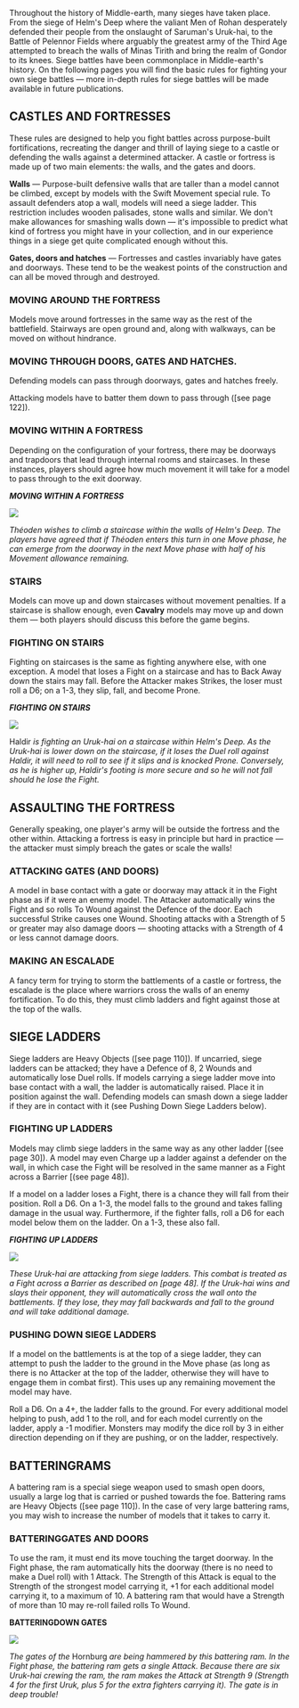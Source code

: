 ﻿Throughout the history of Middle-earth, many sieges have taken place. From the siege of Helm's Deep where the valiant Men of Rohan desperately defended their people from the onslaught of Saruman's Uruk-hai, to the Battle of Pelennor Fields where arguably the greatest army of the Third Age attempted to breach the walls of Minas Tirith and bring the realm of Gondor to its knees. Siege battles have been commonplace in Middle-earth's history. On the following pages you will find the basic rules for fighting your own siege battles — more in-depth rules for siege battles will be made available in future publications.

## CASTLES AND FORTRESSES

These rules are designed to help you fight battles across purpose-built fortifications, recreating the danger and thrill of laying siege to a castle or defending the walls against a determined attacker. A castle or fortress is made up of two main elements: the walls, and the gates and doors.

**Walls** — Purpose-built defensive walls that are taller than a model cannot be climbed, except by models with the Swift Movement special rule. To assault defenders atop a wall, models will need a siege ladder. This restriction includes wooden palisades, stone walls and similar. We don't make allowances for smashing walls down — it's impossible to predict what kind of fortress you might have in your collection, and in our experience things in a siege get quite complicated enough without this.

**Gates, doors and hatches** — Fortresses and castles invariably have gates and doorways. These tend to be the weakest points of the construction and can all be moved through and destroyed.

### MOVING AROUND THE FORTRESS

Models move around fortresses in the same way as the rest of the battlefield. Stairways are open ground and, along with walkways, can be moved on without hindrance.

### MOVING THROUGH DOORS, GATES AND HATCHES.

Defending models can pass through doorways, gates and hatches freely.

Attacking models have to batter them down to pass through ([see page 122]).

### MOVING WITHIN A FORTRESS

Depending on the configuration of your fortress, there may be doorways and trapdoors that lead through internal rooms and staircases. In these instances, players should agree how much movement it will take for a model to pass through to the exit doorway.

***MOVING WITHIN A FORTRESS***

![](../media/rules_manual/moving_within_a_fortress_1.jpg)

*Théoden wishes to climb a staircase within the walls of Helm's Deep. The players have agreed that if Théoden enters this turn in one Move phase, he can emerge from the doorway in the next Move phase with half of his Movement allowance remaining.*

### STAIRS

Models can move up and down staircases without movement penalties. If a staircase is shallow enough, even **Cavalry** models may move up and down
them — both players should discuss this before the game begins.

### FIGHTING ON STAIRS

Fighting on staircases is the same as fighting anywhere else, with one exception. A model that loses a Fight on a staircase and has to Back Away down the stairs may fall. Before the Attacker makes Strikes, the loser must roll a D6; on a 1-3, they slip, fall, and become Prone.

***FIGHTING ON STAIRS***

![](../media/rules_manual/fighting_on_stairs_1.jpg)

Haldir *is fighting an Uruk-hai on a staircase within Helm's Deep. As the Uruk-hai is lower down on the staircase, if it loses the Duel roll against Haldir, it will need to roll to see if it slips and is knocked Prone. Conversely, as he is higher up, Haldir's footing is more secure and so he will not fall should he lose the Fight.*

## ASSAULTING THE FORTRESS

Generally speaking, one player's army will be outside the fortress and the other within. Attacking a fortress is easy in principle but hard in practice — the attacker must simply breach the gates or scale the walls!

### ATTACKING GATES (AND DOORS)

A model in base contact with a gate or doorway may attack it in the Fight phase as if it were an enemy model. The Attacker automatically wins the Fight and so rolls To Wound against the Defence of the door. Each successful Strike causes one Wound. Shooting attacks with a Strength of 5 or greater may also damage doors — shooting attacks with a Strength of 4 or less cannot damage doors.

### MAKING AN ESCALADE

A fancy term for trying to storm the battlements of a castle or fortress, the escalade is the place where warriors cross the walls of an enemy fortification. To do this, they must climb ladders and fight against those at the top of the walls.

## SIEGE LADDERS

Siege ladders are Heavy Objects ([see page 110]). If uncarried, siege ladders can be attacked; they have a Defence of 8, 2 Wounds and automatically lose Duel rolls. If models carrying a siege ladder move into base contact with a wall, the ladder is automatically raised. Place it in position against the wall. Defending models can smash down a siege ladder if they are in contact with it (see Pushing Down Siege Ladders below).

### FIGHTING UP LADDERS 

Models may climb siege ladders in the same way as any other ladder [(see page 30]). A model may even Charge up a ladder against a defender on the wall, in which case the Fight will be resolved in the same manner as a Fight across a Barrier [(see page 48]).

If a model on a ladder loses a Fight, there is a chance they will fall from their position. Roll a D6. On a 1-3, the model falls to the ground and takes falling damage in the usual way. Furthermore, if the fighter falls, roll a D6 for each model below them on the ladder. On a 1-3, these also fall.

***FIGHTING UP LADDERS***

![](../media/rules_manual/fighting_up_ladders_1.jpg)

*These Uruk-hai are attacking from siege ladders. This combat is treated as a Fight across a Barrier as described on [page 48]. If the Uruk-hai wins and slays their opponent, they will automatically cross the wall onto the battlements. If they lose, they may fall backwards and fall to the ground and will take additional damage.*

### PUSHING DOWN SIEGE LADDERS

If a model on the battlements is at the top of a siege ladder, they can attempt to push the ladder to the ground in the Move phase (as long as there is no Attacker at the top of the ladder, otherwise they will have to engage them in combat first). This uses up any remaining movement the model may have.

Roll a D6. On a 4+, the ladder falls to the ground. For every additional model helping to push, add 1 to the roll, and for each model currently on the ladder, apply a -1 modifier. Monsters may modify the dice roll by 3 in either direction depending on if they are pushing, or on the ladder, respectively.

## BATTERINGRAMS

A battering ram is a special siege weapon used to smash open doors, usually a large log that is carried or pushed towards the foe. Battering rams are Heavy Objects ([see page 110]). In the case of very large battering rams, you may wish to increase the number of models that it takes to carry it.

### BATTERINGGATES AND DOORS

To use the ram, it must end its move touching the target doorway. In the Fight phase, the ram automatically hits the doorway (there is no need to make a Duel roll) with 1 Attack. The Strength of this Attack is equal to the Strength of the strongest model carrying it, +1 for each additional model carrying it, to a maximum of 10. A battering ram that would have a Strength of more than 10 may re-roll failed rolls To Wound.

**BATTERINGDOWN GATES**

![](../media/rules_manual/batteringdown_gates_1.jpg)

*The gates of the* Hornburg *are being hammered by this battering ram. In the Fight phase, the battering ram gets a single Attack. Because there are six Uruk-hai crewing the ram, the ram makes the Attack at Strength 9 (Strength 4 for the first Uruk, plus 5 for the extra fighters carrying it). The gate is in deep trouble!*
